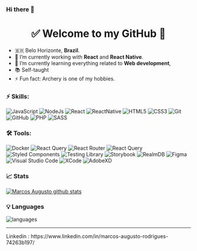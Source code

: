 ### Hi there 👋

<h1 align="center"> 
	✅ Welcome to my GitHub 🚀
</h1>

- 🇧🇷 Belo Horizonte, **Brazil**.
- 🔭 I’m currently working with **React** and **React Native**.
- 🌱 I’m currently learning everything related to **Web development**,
- 📚 Self-taught
- ⚡ Fun fact: Archery is one of my hobbies.


### ⚡ Skills:

![JavaScript](https://img.shields.io/badge/-JavaScript-FCC624?&logo=nodedotjs&logoColor=FFFFFF) ![NodeJs](https://img.shields.io/badge/-NodeJS-4EAA25?&logo=nodedotjs&logoColor=FFFFFF) ![React](https://img.shields.io/badge/-React-326CE5?&logo=react&logoColor=white)
  ![ReactNative](https://img.shields.io/badge/-ReactNative-3EAAAF?&logo=react&logoColor=white) ![HTML5](https://img.shields.io/badge/-HTML5-red?&logo=HTML5&logoColor=white) ![CSS3](https://img.shields.io/badge/-CSS3-0075A8?&logo=CSS3&logoColor=white) ![Git](https://img.shields.io/badge/-Git-F05032?&logo=git&logoColor=FFFFFF) ![GitHub](https://img.shields.io/badge/-GitHub-181717?&logo=GitHub&logoColor=FFFFFF)
  ![PHP](https://img.shields.io/badge/-PHP-632CA6?&logo=PHP&logoColor=FFFFFF)
  ![SASS](https://img.shields.io/badge/-Sass-CC6699?&logo=sass&logoColor=FFFFFF)


### 🛠 Tools:


![Docker](https://img.shields.io/badge/-Docker-2496ED?&logo=docker&logoColor=FFFFFF) ![React Query](https://img.shields.io/badge/-ReactQuery-FF4154?&logo=ReactTable&logoColor=FFFFFF) ![React Router](https://img.shields.io/badge/-ReactRouter-D24939?&logo=ReactRouter&logoColor=FFFFFF) ![React Query](https://img.shields.io/badge/-ReactQuery-3EAAAF?&logo=ReactTable&logoColor=FFFFFF) ![Styled Components](https://img.shields.io/badge/-StyledComponents-DB7093?&logo=styled-components&logoColor=FFFFFF) ![Testing Library](https://img.shields.io/badge/-TestingLibrary-E33332?&logo=TestingLibrary&logoColor=FFFFFF) ![Storybook](https://img.shields.io/badge/-Storybook-FF4785?&logo=storybook&logoColor=FFFFFF) ![RealmDB](https://img.shields.io/badge/-RealmDB-39477F?&logo=realm&logoColor=FFFFFF) ![Figma](https://img.shields.io/badge/-Figma-F24E1E?&logo=figma&logoColor=FFFFFF) ![Visual Studio Code](https://img.shields.io/badge/-VSCode-0075A8?&logo=VisualStudioCode&logoColor=FFFFFF) ![XCode](https://img.shields.io/badge/-XCode-147EFB?&logo=xcode&logoColor=FFFFFF) ![AdobeXD](https://img.shields.io/badge/-AdobeXD-FF61F6?&logo=adobeXD&logoColor=FFFFFF)

### 📈 Stats

[![Marcos Augusto github stats](https://github-readme-stats.vercel.app/api?username=therruner&theme=cobalt&show_icons=true)](https://github.com/gb8may/github-readme-stats)

### 💡 Languages

![languages](https://github-readme-stats.vercel.app/api/top-langs/?username=therruner&hide=scss&layout=compact&theme=cobalt&title_color=2ED3EA)

<hr>
Linkedin : https://www.linkedin.com/in/marcos-augusto-rodrigues-74263b197/
